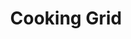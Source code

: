 ---
title: "Cooking Grid"
description: "ELCI-002"
draft: false
image1 : 
  - name : "images/portfolio/cooking-grid/ELCI-002_Edit.jpg"
bg_image: "images/grid_group.jpg"
category: "Cooking Grid"
information:
  - label : "Item"
    info : "ELCI-002"
  - label : "Description"
    info : "Cast Iron Grid"
  - label : "Material"
    info : "Matt Black Enamel"
  - label : "Finished"
    info : "Porcelain"
  - label : "Size"
    info : '17.2" X 12.5"'
    
---